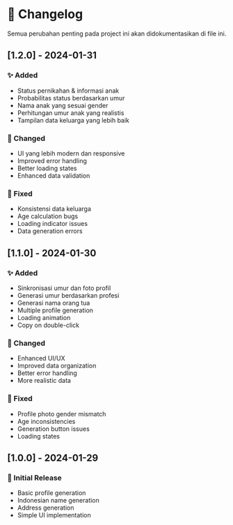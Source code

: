 # 📝 Changelog

Semua perubahan penting pada project ini akan didokumentasikan di file ini.

## [1.2.0] - 2024-01-31

### ✨ Added
- Status pernikahan & informasi anak
- Probabilitas status berdasarkan umur
- Nama anak yang sesuai gender
- Perhitungan umur anak yang realistis
- Tampilan data keluarga yang lebih baik

### 🔄 Changed
- UI yang lebih modern dan responsive
- Improved error handling
- Better loading states
- Enhanced data validation

### 🐛 Fixed
- Konsistensi data keluarga
- Age calculation bugs
- Loading indicator issues
- Data generation errors

## [1.1.0] - 2024-01-30

### ✨ Added
- Sinkronisasi umur dan foto profil
- Generasi umur berdasarkan profesi
- Generasi nama orang tua
- Multiple profile generation
- Loading animation
- Copy on double-click

### 🔄 Changed
- Enhanced UI/UX
- Improved data organization
- Better error handling
- More realistic data

### 🐛 Fixed
- Profile photo gender mismatch
- Age inconsistencies
- Generation button issues
- Loading states

## [1.0.0] - 2024-01-29

### 🎉 Initial Release
- Basic profile generation
- Indonesian name generation
- Address generation
- Simple UI implementation

